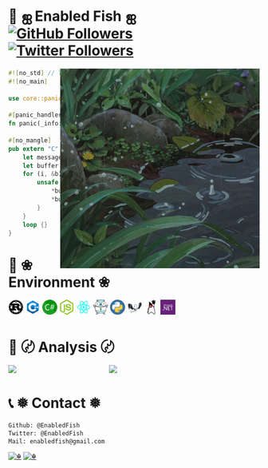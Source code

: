 <!--suppress ALL -->

# 👋 ஐ Enabled Fish ஐ <a href="https://github.com/EnabledFish"><img alt="GitHub Followers" src="https://img.shields.io/github/followers/EnabledFish?style=flat&logo=github" /></a> <a href="https://twitter.com/EnabledFish"><img alt="Twitter Followers" src="https://img.shields.io/twitter/follow/EnabledFish?style=flat&logo=twitter" /></a>

<img align="right" width="400" src="./Images/Raining.gif" />

```Rust
#![no_std] // This is a minimal kernel.
#![no_main]

use core::panic::PanicInfo;

#[panic_handler]
fn panic(_info: &PanicInfo) -> ! { loop {} }

#[no_mangle]
pub extern "C" fn _start() -> ! {
    let message = "Hi, I am Enabled Fish!"; // ☬
    let buffer = 0xb8000 as *mut u8;
    for (i, &b) in message.as_bytes().iter().enumerate() {
        unsafe { // ☈
            *buffer.offset(i as isize * 2) = b;
            *buffer.offset(i as isize * 2 + 1) = 0xb;
        }
    }
    loop {}
}
```

# 📕 ❀ Environment ❀

<code><img height="30" width="30" src="./Images/Rust.png"></code>
<code><img height="30" width="30" src="./Images/Cpp.png"></code>
<code><img height="30" width="30" src="./Images/Csharp.png"></code>
<code><img height="30" width="30" src="./Images/Nodejs.png"></code>
<code><img height="30" width="30" src="./Images/Reactjs.png"></code>
<code><img height="30" width="30" src="./Images/Golang.png"></code>
<code><img height="30" width="30" src="./Images/Python.png"></code>
<code><img height="30" width="30" src="./Images/Llvm.png"></code>
<code><img height="30" width="30" src="./Images/Jvm.png"></code>
<code><img height="30" width="30" src="./Images/Dotnet.png"></code>

# 📃 〄 Analysis 〄

<img width="40%" align="left" src="https://github-readme-stats.vercel.app/api?username=EnabledFish&include_all_commits=true&role=OWNER,ORGANIZATION_MEMBER&count_private=true&show_icons=true&theme=radical" />
<img width="56%" src="https://github-profile-summary-cards.vercel.app/api/cards/profile-details?username=EnabledFish&theme=radical" />

# 📞 ❅ Contact ❅

```text
Github: @EnabledFish
Twitter: @EnabledFish
Mail: enabledfish@gmail.com
```

[![☬](https://komarev.com/ghpvc/?username=EnabledFish&stype=flat)](https://github.com/EnabledFish)
[![☬](https://img.shields.io/badge/@EnabledFish-%23181717?style=flat&logo=github)](https://github.com/EnabledFish)
